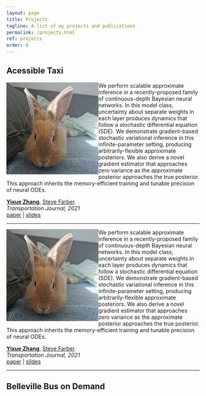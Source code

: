 ```yaml
---
layout: page
title: Projects
tagline: A list of my projects and publications
permalink: /projects.html
ref: projects
order: 0
---
```


## Acessible Taxi


<img align="left" width="240" height="240" src="./figures/yuyu.jpg">
We perform scalable approximate inference in a recently-proposed family of continuous-depth Bayesian neural networks. In this model class, uncertainty about separate weights in each layer produces dynamics that follow a stochastic differential equation (SDE). We demonstrate gradient-based stochastic variational inference in this infinite-parameter setting, producing arbitrarily-flexible approximate posteriors. We also derive a novel gradient estimator that approaches zero variance as the approximate posterior approaches the true posterior. This approach inherits the memory-efficient training and tunable precision of neural ODEs.

[**Yixue Zhang**](https://zhangyixue1537.github.io),  [Steve Farber](https://github.com/jekyll/jekyll).\
_Transportation Journal, 2021_\
[paper](https://github.com/jekyll/jekyll) | [slides](https://github.com/jekyll/jekyll)

___

<img align="left" width="240" height="240" src="./figures/yuyu.jpg">
We perform scalable approximate inference in a recently-proposed family of continuous-depth Bayesian neural networks. In this model class, uncertainty about separate weights in each layer produces dynamics that follow a stochastic differential equation (SDE). We demonstrate gradient-based stochastic variational inference in this infinite-parameter setting, producing arbitrarily-flexible approximate posteriors. We also derive a novel gradient estimator that approaches zero variance as the approximate posterior approaches the true posterior. This approach inherits the memory-efficient training and tunable precision of neural ODEs.

[**Yixue Zhang**](https://zhangyixue1537.github.io),  [Steve Farber](https://github.com/jekyll/jekyll).\
_Transportation Journal, 2021_\
[paper](https://github.com/jekyll/jekyll) | [slides](https://github.com/jekyll/jekyll)


___

## Belleville Bus on Demand 
